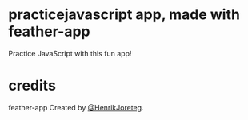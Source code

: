 # practicejavascript app, made with feather-app

Practice JavaScript with this fun app!

# credits

feather-app Created by [@HenrikJoreteg](http://twitter.com/henrikjoreteg).

